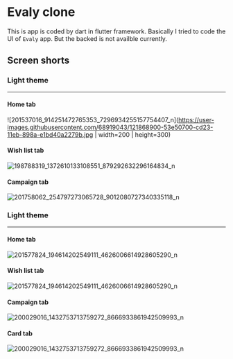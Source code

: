 # Evaly clone

This is app is coded by dart in flutter framework.
Basically I tried to code the UI of `Evaly` app.
But the backed is not availble currently.

## Screen shorts

### Light theme
--------------

#### Home tab

![201537016_914251472765353_7296934255157754407_n](https://user-images.githubusercontent.com/68919043/121868900-53e50700-cd23-11eb-898a-e1bd40a2279b.jpg | width=200 | height=300)

#### Wish list tab

![198788319_1372610133108551_879292632296164834_n](https://user-images.githubusercontent.com/68919043/121869201-9b6b9300-cd23-11eb-82f1-773d07fdd89d.jpg)

#### Campaign tab

![201758062_254797273065728_9012080727340335118_n](https://user-images.githubusercontent.com/68919043/121869333-c0f89c80-cd23-11eb-9462-28763bae0487.jpg)


### Light theme
--------------

#### Home tab

![201577824_194614202549111_4626006614928605290_n](https://user-images.githubusercontent.com/68919043/121869973-64e24800-cd24-11eb-89ea-48e22bf5cce2.jpg)

#### Wish list tab
![201577824_194614202549111_4626006614928605290_n](https://user-images.githubusercontent.com/68919043/121870433-dc17dc00-cd24-11eb-8883-9b3db48a37fe.jpg)


#### Campaign tab


![200029016_1432753713759272_8666933861942509993_n](https://user-images.githubusercontent.com/68919043/121870551-fea9f500-cd24-11eb-8b7d-200da9491189.jpg)

#### Card tab


![200029016_1432753713759272_8666933861942509993_n](https://user-images.githubusercontent.com/68919043/121870732-26995880-cd25-11eb-9473-5369d863ad1c.jpg)
